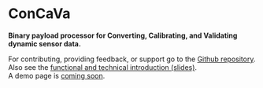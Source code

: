 # ConCaVa

<!-- TODO:
- Write it for developers
- Ask Auke or Jan Willem for an example non-linear to linear calibrator
	http://www.mstarlabs.com/sensors/thermocouple-calibration.html
-->

__Binary payload processor for Converting, Calibrating, and Validating dynamic sensor data.__

For contributing, providing feedback, or support go to the [Github repository](https://github.com/kukua/concava).  
Also see the [functional and technical introduction (slides)](https://rawgit.com/kukua/concava-intro/master/index.html).  
A demo page is [coming soon](https://github.com/kukua/concava-demo).
